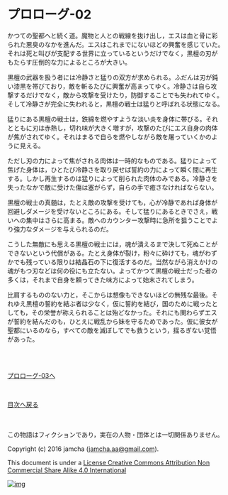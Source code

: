# プロローグ-02

かつての聖都へと続く道。魔物と人との戦線を抜け出し，エスは血と骨に彩  
られた悪臭のなかを進んだ。エスはこれまでにないほどの興奮を感じていた。  
それは死と叫びが支配する世界に立っているというだけでなく，黒檀の刃が  
もたらす圧倒的な力によるところが大きい。  

黒檀の武器を扱う者には冷静さと猛りの双方が求められる。ふだんは刃が鈍  
い漆黒を帯びており，敵を斬るたびに興奮が高まってゆく。冷静さは自ら攻  
撃するだけでなく，敵から攻撃を受けたり，防御することでも失われてゆく。  
そして冷静さが完全に失われると，黒檀の戦士は猛りと呼ばれる状態になる。  

猛りにある黒檀の戦士は，鉄綿を燃やすような淡い炎を身体に帯びる。それ  
とともに刃は赤熱し，切れ味が大きく増すが，攻撃のたびにエス自身の肉体  
が焦がされてゆく。それはまるで自らを燃やしながら敵を屠っていくかのよ  
うに見える。  

ただし刃の力によって焦がされる肉体は一時的なものである。猛りによって  
焦げた身体は，ひとたび冷静さを取り戻せば誓約の力によって瞬く間に再生  
する。しかし再生するのは猛りによって削られた肉体のみである。冷静さを  
失ったなかで敵に受けた傷は塞がらず，自らの手で癒さなければならない。  

黒檀の戦士の真髄は，たとえ敵の攻撃を受けても，心が冷静であれば身体が  
回避しダメージを受けないところにある。そして猛りにあるときでさえ，戦  
いへの集中はさらに高まる。敵へのカウンター攻撃時に急所を狙うことでよ  
り強力なダメージを与えられるのだ。  

こうした無敵にも思える黒檀の戦士には，魂が潰えるまで決して死ぬことが  
できないという代償がある。たとえ身体が裂け，粉々に砕けても，魂がわず  
かでも残っている限りは結晶石の下に復活するのだ。当然ながら消えかけの  
魂がもつ刃などは何の役にも立たない。よってかつて黒檀の戦士だった者の  
多くは，それまで自身を頼ってきた味方によって始末されてしまう。  

比肩するもののない力と，そこからは想像もできないほどの無残な最後。そ  
れゆえ黒檀の誓約を結ぶ者は少なく，仮に誓約を結び，国のために戦ったと  
しても，その栄誉が称えられることは殆どなかった。それにも関わらずエス  
が誓約を結んだのも，ひとえに戦乱から妹を守るためであった。仮に彼女が  
聖都にいるのなら，すべての敵を滅ぼしてでも救うという，揺るぎない覚悟  
があった。  

<br>  
<br>  

[プロローグ-03へ](./03.md)  

<br>  

[目次へ戻る](https://github.com/jamcha-aa/EbonyBlades/blob/master/README.md)  

<br>  
<br>  
この物語はフィクションであり，実在の人物・団体とは一切関係ありません。  

Copyright (c) 2016 jamcha (jamcha.aa@gmail.com).  

This document is under a [License Creative Commons Attribution Non Commercial Share Alike 4.0 International](http://creativecommons.org/licenses/by-nc-sa/4.0/deed)  

[![img](http://i.creativecommons.org/l/by-nc-sa/3.0/80x15.png)](http://creativecommons.org/licenses/by-nc-sa/4.0/deed)